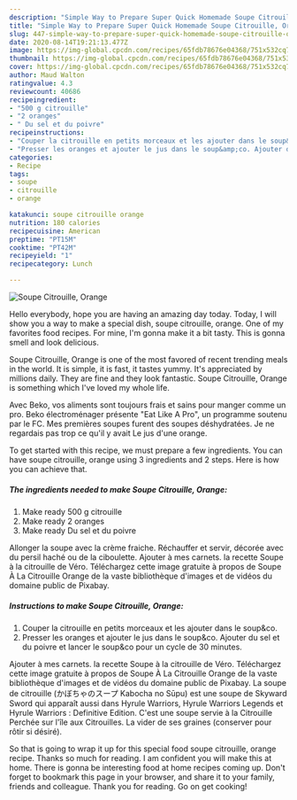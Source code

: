 ```yaml
---
description: "Simple Way to Prepare Super Quick Homemade Soupe Citrouille, Orange"
title: "Simple Way to Prepare Super Quick Homemade Soupe Citrouille, Orange"
slug: 447-simple-way-to-prepare-super-quick-homemade-soupe-citrouille-orange
date: 2020-08-14T19:21:13.477Z
image: https://img-global.cpcdn.com/recipes/65fdb78676e04368/751x532cq70/soupe-citrouille-orange-photo-principale-de-la-recette.jpg
thumbnail: https://img-global.cpcdn.com/recipes/65fdb78676e04368/751x532cq70/soupe-citrouille-orange-photo-principale-de-la-recette.jpg
cover: https://img-global.cpcdn.com/recipes/65fdb78676e04368/751x532cq70/soupe-citrouille-orange-photo-principale-de-la-recette.jpg
author: Maud Walton
ratingvalue: 4.3
reviewcount: 40686
recipeingredient:
- "500 g citrouille"
- "2 oranges"
- " Du sel et du poivre"
recipeinstructions:
- "Couper la citrouille en petits morceaux et les ajouter dans le soup&amp;co."
- "Presser les oranges et ajouter le jus dans le soup&amp;co. Ajouter du sel et du poivre et lancer le soup&amp;co pour un cycle de 30 minutes."
categories:
- Recipe
tags:
- soupe
- citrouille
- orange

katakunci: soupe citrouille orange 
nutrition: 180 calories
recipecuisine: American
preptime: "PT15M"
cooktime: "PT42M"
recipeyield: "1"
recipecategory: Lunch

---
```



![Soupe Citrouille, Orange](https://img-global.cpcdn.com/recipes/65fdb78676e04368/751x532cq70/soupe-citrouille-orange-photo-principale-de-la-recette.jpg)

Hello everybody, hope you are having an amazing day today. Today, I will show you a way to make a special dish, soupe citrouille, orange. One of my favorites food recipes. For mine, I'm gonna make it a bit tasty. This is gonna smell and look delicious.

Soupe Citrouille, Orange is one of the most favored of recent trending meals in the world. It is simple, it is fast, it tastes yummy. It's appreciated by millions daily. They are fine and they look fantastic. Soupe Citrouille, Orange is something which I've loved my whole life.

Avec Beko, vos aliments sont toujours frais et sains pour manger comme un pro. Beko électroménager présente &#34;Eat Like A Pro&#34;, un programme soutenu par le FC. Mes premières soupes furent des soupes déshydratées. Je ne regardais pas trop ce qu&#39;il y avait Le jus d&#39;une orange.


To get started with this recipe, we must prepare a few ingredients. You can have soupe citrouille, orange using 3 ingredients and 2 steps. Here is how you can achieve that.

<!--inarticleads1-->

##### The ingredients needed to make Soupe Citrouille, Orange:

1. Make ready 500 g citrouille
1. Make ready 2 oranges
1. Make ready  Du sel et du poivre


Allonger la soupe avec la crème fraiche. Réchauffer et servir, décorée avec du persil haché ou de la ciboulette. Ajouter à mes carnets. la recette Soupe à la citrouille de Véro. Téléchargez cette image gratuite à propos de Soupe À La Citrouille Orange de la vaste bibliothèque d&#39;images et de vidéos du domaine public de Pixabay. 

<!--inarticleads2-->

##### Instructions to make Soupe Citrouille, Orange:

1. Couper la citrouille en petits morceaux et les ajouter dans le soup&amp;co.
1. Presser les oranges et ajouter le jus dans le soup&amp;co. Ajouter du sel et du poivre et lancer le soup&amp;co pour un cycle de 30 minutes.


Ajouter à mes carnets. la recette Soupe à la citrouille de Véro. Téléchargez cette image gratuite à propos de Soupe À La Citrouille Orange de la vaste bibliothèque d&#39;images et de vidéos du domaine public de Pixabay. La soupe de citrouille (かぼちゃのスープ Kabocha no Sūpu) est une soupe de Skyward Sword qui apparaît aussi dans Hyrule Warriors, Hyrule Warriors Legends et Hyrule Warriors : Definitive Edition. C&#39;est une soupe servie à la Citrouille Perchée sur l&#39;île aux Citrouilles. La vider de ses graines (conserver pour rôtir si désiré). 

So that is going to wrap it up for this special food soupe citrouille, orange recipe. Thanks so much for reading. I am confident you will make this at home. There is gonna be interesting food at home recipes coming up. Don't forget to bookmark this page in your browser, and share it to your family, friends and colleague. Thank you for reading. Go on get cooking!
